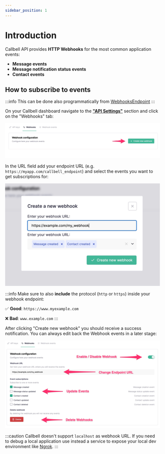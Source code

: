 ```yaml
---
sidebar_position: 1
---
```


# Introduction

Callbell API provides **HTTP Webhooks** for the most common application events:

- **Message events**
- **Message notification status events**
- **Contact events**

## How to subscribe to events

:::info
This can be done also programmatically from [WebhooksEndpoint](./../webhooks_api/introduction.md)
:::

On your Callbell dashboard navigate to the [**"API Settings"**](https://dash.callbell.eu/settings/api_settings/webhooks) section and click on the "Webhooks" tab:

![webhook_tab](./assets/webhook_tab.jpg)

In the URL field add your endpoint URL (e.g. `https://myapp.com/callbell_endpoint`) and select the events you want to get subscriptions for:

![webhook_create](./assets/webhook_create.jpg)

:::info
Make sure to also **include** the protocol (`http` or `https`) inside your webhook endpoint:

✅ **Good**: `https://www.myexample.com`

❌ **Bad**: `www.example.com`
:::

After clicking "Create new webhook" you should receive a success notification. You can always edit back the Webhook events in a later stage:

![webhook_edit](./assets/webhook_edit.jpg)

:::caution
Callbell doesn't support `localhost` as webhook URL. If you need to debug a local application use instead a service to expose your local dev environment like [Ngrok](https://ngrok.com).
:::
